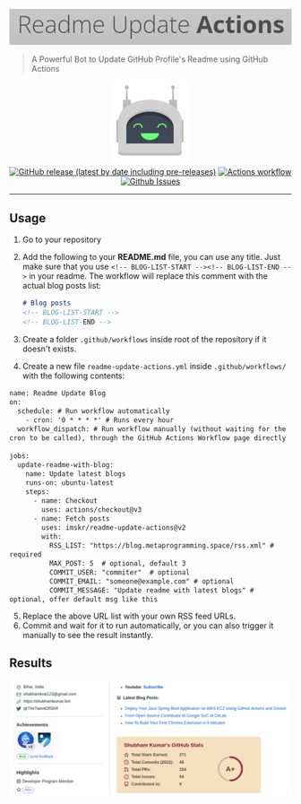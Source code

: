 ![readme-update-actions](./public/images/brand-name.png)

> A Powerful Bot to Update GitHub Profile's Readme using GitHub Actions

<p align="center">
    <img src="public/images/brand.jpg" height="150"><br>
    <a href="https://github.com/imskr/readme-update-actions/releases"><img alt="GitHub release (latest by date including pre-releases)" src="https://img.shields.io/github/v/release/imskr/readme-update-actions?include_prereleases&style=flat-square"></a>
    <a href="https://github.com/imskr/readme-update-actions/actions/workflows/build.yml"><img alt="Actions workflow" src="https://img.shields.io/github/workflow/status/imskr/readme-update-actions/Build/main?style=flat-square"></a>
    <a href="https://github.com/imskr/readme-update-actions/issues"><img alt="Github Issues" src="https://img.shields.io/github/issues/imskr/readme-update-actions?color=orange&style=flat-square"></a>
</p>
<hr noshade>

## Usage

1. Go to your repository
2. Add the following to your **README.md** file, you can use any title. Just make sure that you use `<!-- BLOG-LIST-START --><!-- BLOG-LIST-END -->` in your readme. The workflow will replace this comment with the actual blog posts list:

    ```markdown
    # Blog posts
    <!-- BLOG-LIST-START -->
    <!-- BLOG-LIST-END -->
    ```

3. Create a folder `.github/workflows` inside root of the repository if it doesn't exists.
4. Create a new file `readme-update-actions.yml`  inside `.github/workflows/`  with the following contents:

```
name: Readme Update Blog
on:
  schedule: # Run workflow automatically
    - cron: '0 * * * *' # Runs every hour
  workflow_dispatch: # Run workflow manually (without waiting for the cron to be called), through the GitHub Actions Workflow page directly

jobs:
  update-readme-with-blog:
    name: Update latest blogs
    runs-on: ubuntu-latest
    steps:
      - name: Checkout
        uses: actions/checkout@v3
      - name: Fetch posts
        uses: imskr/readme-update-actions@v2
        with:
          RSS_LIST: "https://blog.metaprogramming.space/rss.xml" # required
          MAX_POST: 5  # optional, default 3
          COMMIT_USER: "commiter"  # optional
          COMMIT_EMAIL: "someone@example.com" # optional
          COMMIT_MESSAGE: "Update readme with latest blogs" # optional, offer default msg like this
```

5. Replace the above URL list with your own RSS feed URLs.
6. Commit and wait for it to run automatically, or you can also trigger it manually to see the result instantly.

## Results
![result](./public/images/results.png)

<!-- BLOG-LIST-START -->
<!-- BLOG-LIST-END -->

